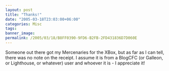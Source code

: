 ```yaml
---
layout: post
title: "Thanks!"
date: "2005-03-18T23:03:00+06:00"
categories: Misc 
tags: 
banner_image: 
permalink: /2005/03/18/B8FF0390-9FD6-B2FB-2FD431836D7D060E
---
```


Someone out there got my Mercenaries for the XBox, but as far as I can tell, there was no note on the receipt. I assume it is from a BlogCFC (or Galleon, or Lighthouse, or whatever) user and whoever it is - I appreciate it!